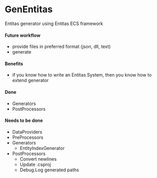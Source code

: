 # GenEntitas
Entitas generator using Entitas ECS framework

#### Future workflow
  - provide files in preferred format (json, dll, text)
  - generate
 
#### Benefits
  - if you know how to write an Entitas System, then you know how to extend generator

#### Done
  - Generators
  - PostProcessors

#### Needs to be done
  - DataProviders
  - PreProcessors
  - Generators
    - EntityIndexGenerator
  - PostProcessors
    - Convert newlines
    - Update .csproj
    - Debug.Log generated paths
